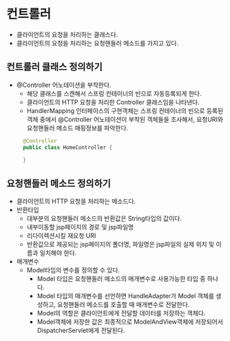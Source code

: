 # 컨트롤러
- 클라이언트의 요청을 처리하는 클래스다.
- 클라이언트의 요청을 처리하는 요청핸들러 메소드를 가지고 있다.

## 컨트롤러 클래스 정의하기
- @Controller 어노테이션을 부착한다.
  - 해당 클래스를 스캔해서 스프링 컨테이너의 빈으로 자동등록되게 한다.
  - 클라이언트의 HTTP 요청을 처리한 Controller 클래스임을 나타낸다.
  - HandlerMapping 인터페이스의 구현객체는 스프링 컨테이너의 빈으로 등록된 객체 중에서 @Controller 어노테이션이 부착된 객체들을 조사해서, 요청URI와 요청핸들러 메소드 매핑정보를 파악한다.
  ```java
    @Controller
    public class HomeController {
    
    }
  ```

## 요청핸들러 메소드 정의하기
- 클라이언트의 HTTP 요청을 처리하는 메소드다.
- 반환타입
  + 대부분의 요청핸들러 메소드의 반환값은 String타입의 값이다.
  + 내부이동할 jsp페이지의 경로 및 jsp파일명
  + 리다이렉션시킬 재요청 URI
  + 반환값으로 제공되는 jsp페이지의 폴더명, 파일명은 jsp파일의 실제 위치 및 이름과 일치해야 한다.
- 매개변수
  + Model타입의 변수를 정의할 수 있다.
    + Model 타입은 요청핸들러 메소드의 매개변수로 사용가능한 타입 중 하나다.
     + Model 타입의 매개변수를 선언하면 HandleAdapter가 Model 객체를 생성하고, 요청핸들러 메소드를 호출할 때 매개변수로 전달한다.
     + Model의 역할은 클라이언트에게 전달할 데이터를 저장하는 객체다.
     + Model객체에 저장한 값은 최종적으로 ModelAndView객체에 저장되어서 DispatcherServlet에게 전달된다.
